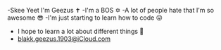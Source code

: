 <!---
Geezus-H-Khrist/Geezus-H-Khrist is a ✨ special ✨ repository because its `README.md` (this file) appears on your GitHub profile.
You can click the Preview link to take a look at your changes.
--->
-Skee Yeet I'm Geezus ✝️
-I'm a BOS ✡️
-A lot of people hate that I'm so awesome 😎 
-I'm just starting to learn how to code 😜
- I hope to learn a lot about different things 📖
- blakk.geezus.1903@iCloud.com

